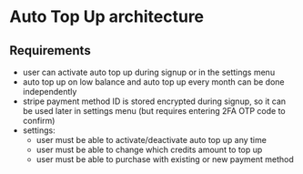 # Auto Top Up architecture

## Requirements

- user can activate auto top up during signup or in the settings menu
- auto top up on low balance and auto top up every month can be done independently
- stripe payment method ID is stored encrypted during signup, so it can be used later in settings menu (but requires entering 2FA OTP code to confirm)
- settings:
    - user must be able to activate/deactivate auto top up any time
    - user must be able to change which credits amount to top up
    - user must be able to purchase with existing or new payment method